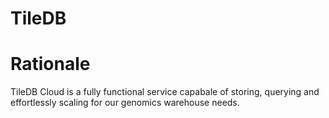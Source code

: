 # TileDB #

# Rationale #
TileDB Cloud is a fully functional service capabale of storing, querying and effortlessly scaling for our genomics warehouse needs.